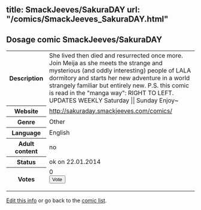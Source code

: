 title: SmackJeeves/SakuraDAY
url: "/comics/SmackJeeves_SakuraDAY.html"
---
Dosage comic SmackJeeves/SakuraDAY
-----------------------------------------

<p id="msg"></p>
<script type="text/javascript">
if (window.location.search === '?edit_info_mail=sent_ok') {
  var elem = document.getElementById("msg");
  elem.innerHTML = 'Edited information sucessfully sent for review, which is usually done daily. Thanks!';
  elem.className = 'ok';
}
</script>
<table class="comicinfo">
<tr>
<th>Description</th><td>She lived then died and resurrected once more. Join Meija as she meets the strange and mysterious (and oddly interesting) people of LALA dormitory and starts her new adventure in a world strangely familiar but entirely new. P.S. this comic is read in the &quot;manga way&quot;: RIGHT TO LEFT. UPDATES WEEKLY  Saturday || Sunday  Enjoy~</td>
</tr>
<tr>
<th>Website</th><td><a href="http://sakuraday.smackjeeves.com/comics/">http://sakuraday.smackjeeves.com/comics/</a></td>
</tr>
<tr>
<th>Genre</th><td>Other</td>
</tr>
<tr>
<th>Language</th><td>English</td>
</tr>
<tr>
<th>Adult content</th><td>no</td>
</tr>
<tr>
<th>Status</th><td>ok on 22.01.2014</td>
</tr>
<tr>
<th>Votes</th><td>0
<form action="http://gaecounter.appspot.com/count/" method="POST">
<input name="name" type="hidden" value="SmackJeeves_SakuraDAY"/>
<input name="uid" type="hidden" id="voteuid" value=""/>
<input type="submit" value="Vote"/>
</form>
</td>
</tr>
</table>
<script type="text/javascript">
var ua = navigator.userAgent;
document.getElementById("voteuid").value = ua.replace(/[^a-zA-Z0-9\._:]/g , "_");;
</script>

[Edit this info](SmackJeeves_SakuraDAY_edit.html) or go back to the [comic list](../comic-index.html).
